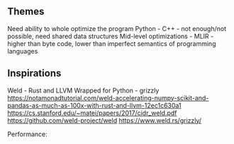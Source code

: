 Themes
---

Need ability to whole optimize the program
Python - C++ - not enough/not possible, need shared data structures
Mid-level optimizations - MLIR - higher than byte code, lower than imperfect semantics of programming languages

Inspirations
---
Weld - Rust and LLVM
Wrapped for Python - grizzly
https://notamonadtutorial.com/weld-accelerating-numpy-scikit-and-pandas-as-much-as-100x-with-rust-and-llvm-12ec1c630a1
https://cs.stanford.edu/~matei/papers/2017/cidr_weld.pdf
https://github.com/weld-project/weld
https://www.weld.rs/grizzly/

Performance:
